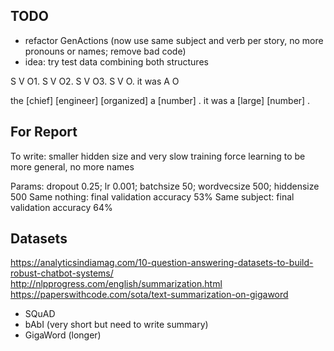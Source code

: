 ## TODO

- refactor GenActions (now use same subject and verb per story, no more pronouns or names; remove bad code)
- idea: try test data combining both structures

S V O1. S V O2. S V O3.
S V O. it was A O

the [chief] [engineer] [organized] a [number] . it was a [large] [number] . 

## For Report

To write: smaller hidden size and very slow training force learning to be more general, no more names

Params: dropout 0.25; lr 0.001; batchsize 50; wordvecsize 500; hiddensize 500
Same nothing: final validation accuracy 53%
Same subject: final validation accuracy 64%

## Datasets

https://analyticsindiamag.com/10-question-answering-datasets-to-build-robust-chatbot-systems/
http://nlpprogress.com/english/summarization.html
https://paperswithcode.com/sota/text-summarization-on-gigaword

- SQuAD
- bAbI (very short but need to write summary)
- GigaWord (longer)